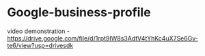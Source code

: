 # Google-business-profile
video demonstration - https://drive.google.com/file/d/1rpt9IW8s3AdtV4tYhKc4uX7Se6Gv-te6/view?usp=drivesdk
